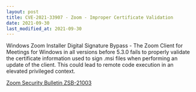 ```yaml
---
layout: post
title: CVE-2021-33907 - Zoom - Improper Certificate Validation
date: 2021-09-30
last_modified_at: 2021-09-30
---
```


Windows Zoom Installer Digital Signature Bypass - The Zoom Client for Meetings for Windows in all versions before 5.3.0 fails to properly validate the certificate information used to sign .msi files when performing an update of the client. This could lead to remote code execution in an elevated privileged context.

[Zoom Security Bulletin ZSB-21003](https://explore.zoom.us/en/trust/security/security-bulletin/)